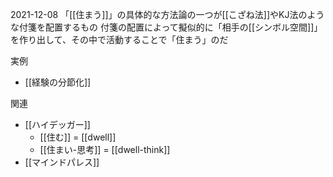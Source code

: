 
2021-12-08
「[[住まう]]」の具体的な方法論の一つが[[こざね法]]やKJ法のような付箋を配置するもの
付箋の配置によって擬似的に「相手の[[シンボル空間]]」を作り出して、その中で活動することで「住まう」のだ

実例
- [[経験の分節化]]

関連
- [[ハイデッガー]]
    - [[住む]] = [[dwell]]
    - [[住まい-思考]] = [[dwell-think]]
- [[マインドパレス]]
